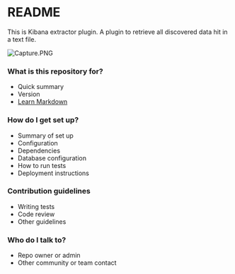 # README #

This is Kibana extractor plugin. A plugin to retrieve all discovered data hit in a text file.




![Capture.PNG](https://bitbucket.org/repo/Bn4na5/images/1877639222-Capture.PNG)



### What is this repository for? ###

* Quick summary
* Version
* [Learn Markdown](https://bitbucket.org/tutorials/markdowndemo)

### How do I get set up? ###

* Summary of set up
* Configuration
* Dependencies
* Database configuration
* How to run tests
* Deployment instructions

### Contribution guidelines ###

* Writing tests
* Code review
* Other guidelines

### Who do I talk to? ###

* Repo owner or admin
* Other community or team contact